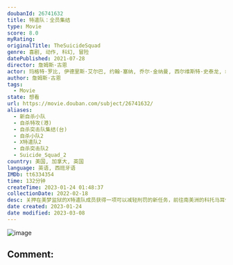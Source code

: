 ```yaml
---
doubanId: 26741632
title: 特遣队：全员集结
type: Movie
score: 8.0
myRating: 
originalTitle: TheSuicideSquad
genre: 喜剧, 动作, 科幻, 冒险
datePublished: 2021-07-28
director: 詹姆斯·古恩
actor: 玛格特·罗比, 伊德里斯·艾尔巴, 约翰·塞纳, 乔尔·金纳曼, 西尔维斯特·史泰龙, 维奥拉·戴维斯, 大卫·达斯马齐连, 迈克尔·鲁克, 杰·科特尼, 彼得·卡帕尔迪, 艾莉丝·布拉加, 皮特·戴维森, 华金·科西奥, 胡安·迭戈·博托, 斯托姆·瑞德, 内森·菲利安, 塔伊加·维迪提, 史蒂夫·阿吉, 肖恩·古恩, 弗卢拉·博格, 约翰·奥斯特兰德, 黄美玲, 丹妮拉·曼希沃, 史蒂芬·布莱克哈特, 詹尼佛·霍兰德, 迪·布拉雷·贝克尔, 雷·埃尔南德斯, 雷纳尔多·法伯勒, 乔希·文图拉, undefined, 米凯拉·霍沃, 林恩·阿什, 安德里娅·安德拉德, 兰德尔·, 迈克尔·艾伦·米利甘, 特伦斯·罗斯摩尔, 娜塔莉·萨福兰, 詹姆斯·威廉·巴拉德, 蒂莫西·卡尔, 玛丽索尔·科雷亚, 约翰·盖蒂尔, 麦克斯威尔·海史密斯, 洛伊德·考夫曼, 迪索·拉莫斯, 弗雷迪·史卓玛, 维多利亚·佩吉·沃特金斯, undefined, 黛安·罗德里格斯
author: 詹姆斯·古恩
tags:
  - Movie
state: 想看
url: https://movie.douban.com/subject/26741632/
aliases:
  - 新自杀小队
  - 自杀特攻(港)
  - 自杀突击队集结(台)
  - 自杀小队2
  - X特遣队2
  - 自杀突击队2
  - Suicide_Squad_2
country: 美国, 加拿大, 英国
language: 英语, 西班牙语
IMDb: tt6334354
time: 132分钟
createTime: 2023-01-24 01:48:37
collectionDate: 2022-02-18
desc: 关押在美梦监狱的X特遣队成员获得一项可以减轻刑罚的新任务，前往南美洲的科托马耳他岛国，摧毁纳粹时期遗留的约顿海姆监狱和实验室，它当前用于关押该国的政治犯并施行人体实验。执行任务期间，X特遣队遭遇巨型外...
date created: 2023-01-24
date modified: 2023-03-08
---
```


![image](p2637099125.jpg)

Comment:
---
